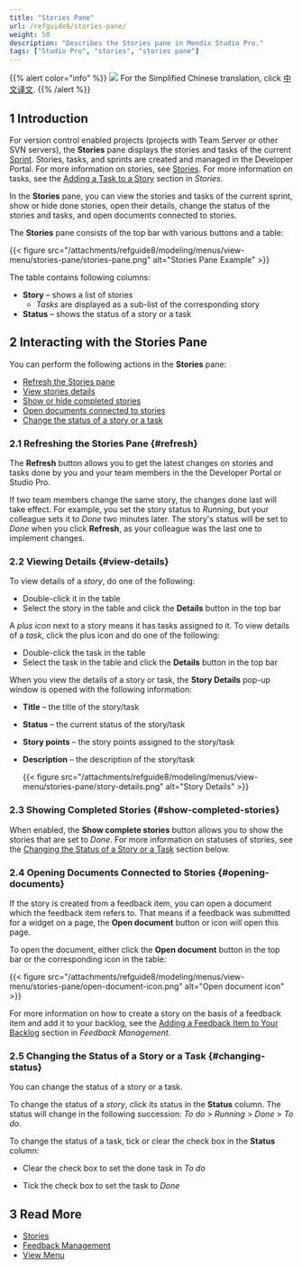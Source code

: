 ```yaml
---
title: "Stories Pane"
url: /refguide8/stories-pane/
weight: 50
description: "Describes the Stories pane in Mendix Studio Pro."
tags: ["Studio Pro", "stories", "stories pane"]
---
```


{{% alert color="info" %}}
<img src="/attachments/china.png" class="d-inline-block" /> For the Simplified Chinese translation, click [中文译文](https://cdn.mendix.tencent-cloud.com/documentation/refguide8/stories-pane.pdf).
{{% /alert %}}

## 1 Introduction 

For version control enabled projects (projects with Team Server or other SVN servers), the **Stories** pane displays the stories and tasks of the current [Sprint](/developerportal/collaborate/stories/). Stories, tasks, and sprints are created and managed in the Developer Portal. For more information on stories, see [Stories](/developerportal/collaborate/stories/). For more information on tasks, see the [Adding a Task to a Story](/developerportal/collaborate/stories/#adding-task) section in *Stories*. 

In the **Stories** pane, you can view the stories and tasks of the current sprint, show or hide done stories, open their details, change the status of the stories and tasks, and open documents connected to stories. 

The **Stories** pane consists of the top bar with various buttons and a table:

{{< figure src="/attachments/refguide8/modeling/menus/view-menu/stories-pane/stories-pane.png" alt="Stories Pane Example" >}}

The table contains following columns:

* **Story** – shows a list of stories   
  * *Tasks* are displayed as a sub-list of the corresponding story
* **Status** – shows the status of a story or a task 

## 2 Interacting with the Stories Pane

You can perform the following actions in the **Stories** pane:

* [Refresh the Stories pane](#refresh)
* [View stories details](#view-details)
* [Show or hide completed stories](#show-completed-stories)
* [Open documents connected to stories](#opening-documents)
* [Change the status of a story or a task](#changing-status) 

### 2.1 Refreshing the Stories Pane {#refresh}

The **Refresh** button allows you to get the latest changes on stories and tasks done by you and your team members in the the Developer Portal or Studio Pro. 

If two team members change the same story, the changes done last will take effect. For example, you set the story status to *Running*, but your colleague sets it to *Done* two minutes later. The story's status will be set to *Done* when you click **Refresh**, as your colleague was the last one to implement changes. 

### 2.2 Viewing Details {#view-details}

To view details of a *story*, do one of the following: 

* Double-click it in the table
* Select the story in the table and click the **Details** button in the top bar 

A *plus icon* next to a story means it has tasks assigned to it. To view details of a *task*, click the plus icon and do one of the following:

* Double-click the task in the table
* Select the task in the table and click the **Details** button in the top bar

When you view the details of a story or task, the **Story Details** pop-up window is opened with the following information:

* **Title** – the title of the story/task

* **Status** – the current status of the story/task

* **Story points** – the story points assigned to the story/task 

* **Description** – the description of the story/task

    {{< figure src="/attachments/refguide8/modeling/menus/view-menu/stories-pane/story-details.png" alt="Story Details" >}}

### 2.3 Showing Completed Stories {#show-completed-stories}

When enabled, the **Show complete stories** button allows you to show the stories that are set to *Done*. For more information on statuses of stories, see the [Changing the Status of a Story or a Task](#changing-status) section below.

### 2.4 Opening Documents Connected to Stories {#opening-documents}

If the story is created from a feedback item, you can open a document which the feedback item refers to. That means if a feedback was submitted for a widget on a page, the **Open document** button or icon will open this page. 

To open the document, either click the **Open document** button in the top bar or the corresponding icon in the table:

{{< figure src="/attachments/refguide8/modeling/menus/view-menu/stories-pane/open-document-icon.png" alt="Open document icon" >}}

For more information on how to create a story on the basis of a feedback item and add it to your backlog, see the [Adding a Feedback Item to Your Backlog](/developerportal/collaborate/feedback/#adding) section in *Feedback Management*.

### 2.5 Changing the Status of a Story or a Task {#changing-status}

You can change the status of a story or a task.

To change the status of a *story*, click its status in the **Status** column. The status will change in the following succession:  *To do* > *Running* > *Done* > *To do*. 

To change the status of a task, tick or clear the check box in the **Status** column:

* Clear the check box to set the done task in *To do*

* Tick the check box to set the task to *Done*

##  3 Read More

* [Stories](/developerportal/collaborate/stories/)
* [Feedback Management](/developerportal/collaborate/feedback/)
* [View Menu](/refguide8/view-menu/)

